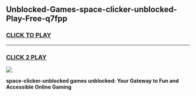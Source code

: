 
## Unblocked-Games-space-clicker-unblocked-Play-Free-q7fpp
<h3>
<a href="https://premium76.site?title=space-clicker-unblocked&ref=23A">CLICK TO PLAY</a></h3>
<hr>

<h3>
<a href="https://premium76.site?title=space-clicker-unblocked&ref=23A">CLICK 2 PLAY</a>
  
</h3>

<a href="https://premium76.site?title=space-clicker-unblocked&ref=23A"><img src="https://clearcache.store/games.png"></a>


**space-clicker-unblocked games unblocked: Your Gateway to Fun and Accessible Online Gaming**
